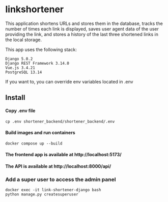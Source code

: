 # linkshortener

This application shortens URLs and stores them in the database, tracks the number of times each link is displayed, saves user agent data of the user providing the link, and stores a history of the last three shortened links in the local storage.

This app uses the following stack:<br/>

```commandline
Django 5.0.2
Django REST Framework 3.14.0
Vue.js 3.4.21
PostgreSQL 13.14
```

If you want to, you can override env variables located in .env

## Install

#### Copy .env file

```commandline
cp .env shortener_backend/shortener_backend/.env
```

#### Build images and run containers

```commandline
docker compose up --build
```

#### The frontend app is available at http://localhost:5173/

#### The API is available at http://localhost:8000/api/

### Add a super user to access the admin panel

```commandline
docker exec -it link-shortener-django bash
python manage.py createsuperuser
```
